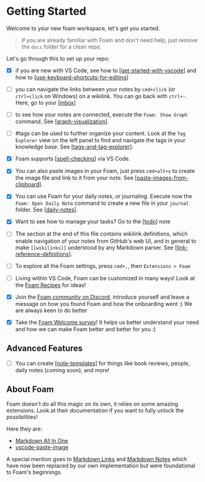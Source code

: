 # Getting Started

Welcome to your new foam workspace, let's get you started.

> if you are already familiar with Foam and don't need help, just remove the `docs` folder for a clean repo.

Let's go through this to set up your repo:

- [x] if you are new with VS Code, see how to [[get-started-with-vscode]] and how to [[use-keyboard-shortcuts-for-editing]]

- [ ] you can navigate the links between your notes by `cmd+click` (or `ctrl+click` on Windows) on a wikilink. You can go back with `ctrl+-`. Here, go to your [[inbox]]

- [ ] to see how your notes are connected, execute the `Foam: Show Graph` command. See [[graph-visualization]].

- [ ] #tags can be used to further organize your content. Look at the `Tag Explorer` view on the left panel to find and navigate the tags in your knowledge base. See [[tags-and-tag-explorer]].

- [x] Foam supports [[spell-checking]] via VS Code.

- [x] You can also paste images in your Foam, just press `cmd+alt+v` to create the image file and link to it from your note. See [[paste-images-from-clipboard]].

- [x] You can use Foam for your daily notes, or journaling. Execute now the `Foam: Open Daily Note` command to create a new file in your `journal` folder. See [[daily-notes]].

- [x] Want to see how to manage your tasks? Go to the [[todo]] note

- [ ] The section at the end of this file contains wikilink definitions, which enable navigation of your notes from GitHub's web UI, and in general to make `[[wikilinks]]` understood by any Markdown parser. See [[link-reference-definitions]].

- [ ] To explore all the Foam settings, press `cmd+,`, then `Extensions > Foam`

- [ ] Living within VS Code, Foam can be customized in many ways! Look at the [Foam Recipes](https://foambubble.github.io/foam/user/recipes/recipes) for ideas!

- [x] Join the [Foam community on Discord](https://foambubble.github.io/join-discord/e), introduce yourself and leave a message on how you found Foam and how the onboarding went :) We are always keen to do better

- [x] Take the [Foam Welcome survey](http://foambubble.github.io/welcome-survey/e)! It helps us better understand your need and how we can make Foam better and better for you :)

## Advanced Features

- [ ] You can create [[note-templates]] for things like book reviews, people, daily notes (coming soon), and more!

## About Foam

Foam doesn't do all this magic on its own, it relies on some amazing extensions. Look at their documentation if you want to fully unlock the possibilities!

Here they are:

- [Markdown All In One](https://marketplace.visualstudio.com/items?itemName=yzhang.markdown-all-in-one)
- [vscode-paste-image](https://github.com/mushanshitiancai/vscode-paste-image)

A special mention goes to [Markdown Links](https://marketplace.visualstudio.com/items?itemName=tchayen.markdown-links) and [Markdown Notes](https://marketplace.visualstudio.com/items?itemName=kortina.vscode-markdown-notes) which have now been replaced by our own implementation but were foundational to Foam's beginnings.


[//begin]: # "Autogenerated link references for markdown compatibility"
[get-started-with-vscode]: how-to/get-started-with-vscode.md "Getting started with VS Code"
[use-keyboard-shortcuts-for-editing]: how-to/use-keyboard-shortcuts-for-editing.md "Use Keyboard Shortcuts for Editing"
[inbox]: ../inbox.md "Inbox"
[graph-visualization]: features/graph-visualization.md "Graph Visualization"
[tags-and-tag-explorer]: features/tags-and-tag-explorer.md "Tags and Tag Explorer"
[spell-checking]: features/spell-checking.md "Spell Checking"
[paste-images-from-clipboard]: how-to/paste-images-from-clipboard.md "Paste Images from Clipboard"
[daily-notes]: features/daily-notes.md "Daily Notes"
[todo]: ../../Projects/todo.md "Todo"
[link-reference-definitions]: features/link-reference-definitions.md "Link Reference Definitions"
[note-templates]: features/note-templates.md "Note Templates"
[//end]: # "Autogenerated link references"